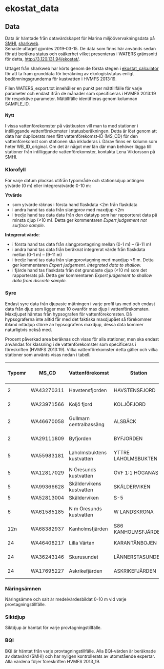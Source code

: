 # ekostat_data
## Data
Data är hämtade från datavärdskapet för Marina miljöövervakningsdata på [SMHI](www.smhi.se), [sharkweb](https://www.smhi.se/klimatdata/oceanografi/havsmiljodata/marina-miljoovervakningsdata). <br>Senaste uttaget gjordes 2019-03-15. De data som finns här används sedan för att beräkna status och osäkerhet vilket presenteras i WATERS gränssnitt för detta, http://3.120.131.94/ekostat/. 

Uttaget från sharkweb har körts genom de första stegen i [ekostat_calculator](https://github.com/ekostat/ekostat_calculator) för att ta fram grunddata för beräkning av ekologiskstatus enligt bedömningsgrunderna för kustvatten i HVMFS 2013:19. 

Filen WATERS_export.txt innehåller en punkt per mättillfälle för varje parameter och endast ifrån de månader som specificeras i HVMFS 2013:19 för respektive parameter. Mättillfälle identifieras genom kolumnan SAMPLE_ID.

#### Nytt
I vissa vattenförekomster på västkusten vill man ta med stationer i intilliggande vattenförekomster i statusberäkningen. Detta är löst genom att data har duplicerats men fått vattenförekomst-ID (MS_CD) för den vattenförekomst som stationen ska inkluderas i. Därav finns en kolumn som heter WB_ID_original. Om det är något mer län där man behöver lägga till stationer från intilliggande vattenförekomster, kontakta Lena Viktorsson på SMHI.

### Klorofyll
För varje datum plockas utifrån typområde och stationsdjup antingen ytvärde (0 m) eller integreratvärde 0-10 m: 

**Ytvärde**
*	som ytvärde räknas i första hand flaskdata <2m från flaskdata
*	i andra hand tas data från slangprov med maxdjup <2m
*	i tredje hand tas data data från den datatyp som har rapporterat data på minsta djup (<10 m). Detta ger kommentaren *Expert judgement not surface sample*.

**Integrerat värde**:
*	i första hand tas data från slangprovtagning mellan (0-1 m) – (9-11 m)
*	i andra hand tas data från beräknat integrerat värde från flaskdata mellan (0-1 m) – (9-11 m)
*	i tredje hand tas data från slangprovtagning med maxdjup <9 m. Detta ger kommentaren *Expert judgement. Integrated data to shallow.*
* i fjärde hand tas flaskdata från det grundaste djup (<10 m) som det rapporterats på. Detta ger kommentaren *Expert judgement to shallow data from discrete sample.*

### Syre
Endast syre data från djupaste mätningen i varje profil tas med och endast data från djup som ligger max 10 ovanför max djup i vattenförekomsten. Maxdjupet hämtas från hypsografen för vattenförekomsten. Då hypsograferna inte alltid får med det faktiska maxdjupået så förekommer ibland mtädjup större än hypsografens maxdjup, dessa data kommer naturligtvis också med. 

Procent påverkad area beräknas och visas för alla stationer, men ska endast användas för klassning i de vattenförekomster som specificeras i föreskriften (HVMFS 2013:19). Vilka vattenförekomster detta gäller och vilka stationer som använts visas nedan i tabell.

Typomr | MS_CD	| Vattenförekomst | Station | Vattenförekomst (station) i HVMFS 2013:19
------ | ------ | --------------- | ------- | --------------------------------
2	|WA43270311	|Havstensfjorden	|HAVSTENSFJORD	|Havstensfjord (Havstensfjord)
2	|WA23971566	|Koljö fjord	|KOLJÖFJORD	|Koljöfjord (Koljöfjord)
2	|WA46670058	|Gullmarn centralbassäng	|ALSBÄCK	|Gullmarn centralbassäng (Alsbäck)
2	|WA29111809	|Byfjorden	|BYFJORDEN	|Byfjorden (Byfjorden)
5	|WA55983181	|Laholmsbuktens kustvatten	|YTTRE LAHOLMSBUKTEN	|Laholmsbuktens kustvatten (Hallands väderö)
5	|WA12817029	|N Öresunds kustvatten	|ÖVF 1:1 HÖGANÄS	|N Öresunds kustvatten (Kullen)
5	|WA99366628	|Skäldervikens kustvatten	|SKÄLDERVIKEN	|Skälderviken (S2)
5	|WA52813004	|Skälderviken	|S-5	|Skälderviken (S5)
6	|WA61585185 	|N m Öresunds kustvatten	| W LANDSKRONA	|N m Öresunds kustvatten (W-Landskrona)
12n	|WA68382937	|Kanholmsfjärden	|S86 KANHOLMSFJÄRDEN	|Kanholmsfjärden (Kanholmsfjärden)
24	|WA46408217	|Lilla Värtan	|KARANTÄNBOJEN	|Tranholmenområdet (Ekhagen)
24	|WA36243146	|Skurusundet	|LÄNNERSTASUNDET	|Skurusundet (Lännerstadssundet)
24	|WA17695227	|Askrikefjärden	|ASKRIKEFJÄRDEN	|Askrikefjärden (Älvvik)

### Näringsämnen
Näringsämne och salt är medelvärdesbildat 0-10 m vid varje provtagningstillfälle.

### Siktdjup
Siktdjup är hämtat för varje provtagningstillfälle.

### BQI
BQI är hämtat från varje provtagningstillfälle.
Alla BQI-värden är beräknade av datavärd (SMHI) och har nyligen kontrollerats av utomstående expertar. Alla värdena följer föreskriften HVMFS 2013_19.
